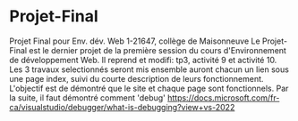 # Projet-Final
 Projet Final pour Env. dév. Web 1-21647, collège de Maisonneuve
 Le Projet-Final est le dernier projet de la première session du cours d'Environnement de développement Web. Il reprend et modifi: tp3, activité 9 et activité 10. Les 3 travaux selectionnés seront mis ensemble auront chacun un lien sous une page index, suivi du courte description de leurs fonctionnement.
 L'objectif est de démontré que le site et chaque page sont fonctionnels. Par la suite, il faut démontré comment 'debug' https://docs.microsoft.com/fr-ca/visualstudio/debugger/what-is-debugging?view+vs-2022
